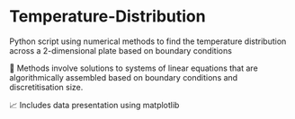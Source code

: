# Temperature-Distribution
Python script using numerical methods to find the temperature distribution across a 2-dimensional plate based on boundary conditions 

:brain: 
Methods involve solutions to systems of linear equations that are algorithmically assembled based on boundary conditions and discretitisation size.  

:chart_with_upwards_trend: 
Includes data presentation using matplotlib
